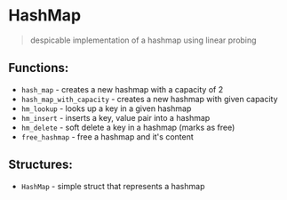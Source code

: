 # HashMap
> despicable implementation of a hashmap using linear probing

## Functions: 
- `hash_map` - creates a new hashmap with a capacity of 2
- `hash_map_with_capacity` - creates a new hashmap with given capacity
- `hm_lookup` - looks up a key in a given hashmap
- `hm_insert` - inserts a key, value pair into a hashmap
- `hm_delete` - soft delete a key in a hashmap (marks as free)
- `free_hashmap` - free a hashmap and it's content

## Structures:
- `HashMap` - simple struct that represents a hashmap